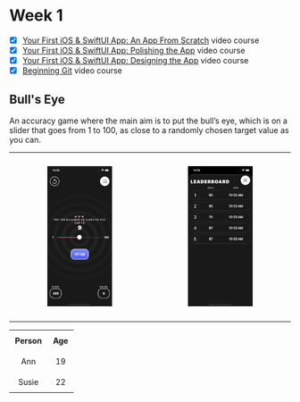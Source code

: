 # Week 1

- [x]   [Your First iOS & SwiftUI App: An App From Scratch](https://www.raywenderlich.com/28797163-your-first-ios-swiftui-app-an-app-from-scratch) video course
- [x]  [Your First iOS & SwiftUI App: Polishing the App](https://www.raywenderlich.com/28797859-your-first-ios-swiftui-app-polishing-the-app) video course
- [x]  [Your First iOS & SwiftUI App: Designing the App](https://www.raywenderlich.com/17740710-your-first-ios-and-swiftui-app-designing-the-app-optional) video course
- [x]  [Beginning Git](https://www.raywenderlich.com/4418-beginning-git) video course

## Bull's Eye

An accuracy game where the main aim is to put the bull’s eye, which is on a slider that goes from 1 to 100, as close to a randomly chosen target value as you can.

<!DOCTYPE html>
<html>
<head>
    <style>
      table {
        border-collapse: collapse;
      }
      td,
      th {
        padding: 10px;
        text-align: center;
      }
    </style>
</head>
<body>
<table><tr>   
  <td>   
    <p align="center" style:"padding: 10px">
    <img src="readme.assets/BullsEye1.png" alt="BullsEye1" style="width:50%">   
    </p>
  </td>   
  <td>
    <p align="center" style:"padding: 10px">
    <img src="readme.assets/BullsEye2.png" alt="BullsEye2" style="width:50%">   
    </p>
  </td>    
</tr>
</table>
</body>
</html>
<!DOCTYPE html>
<html>
  <head>
    <title>Title of the document</title>
    <style>
      table {
        border: none;
      }
      td,
      th {
        border: none;
      }
    </style>
  </head>
  <body>
    <table>
      <tr>
        <th>Person</th>
        <th>Age</th>
      </tr>
      <tr>
        <td>Ann</td>
        <td>19</td>
      </tr>
      <tr>
        <td>Susie</td>
        <td>22</td>
      </tr>
    </table>
  </body>
</html>

